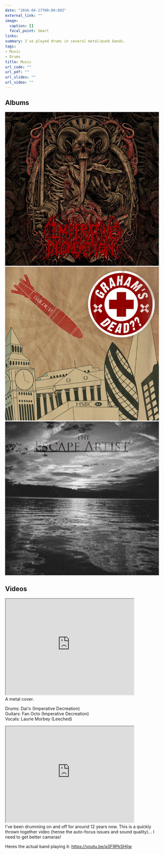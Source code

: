 ```yaml
---
date: "2016-04-27T00:00:00Z"
external_link: ""
image:
  caption: []
  focal_point: Smart
links:
summary: I've played drums in several metal/punk bands.
tags:
- Music
- Drums
title: Music
url_code: ""
url_pdf: ""
url_slides: ""
url_video: ""
---
```


<h2>
  <strong>Albums</strong>
</h2>

<div class="row">
    <div class="col-sm mt-3 mt-md-0">
        <a href="https://imperativedecreation.bandcamp.com/">
            <img src="imperative.jpg" alt="" title="Imperative Decreation"/>
        </a>
    </div>
    <div class="col-sm mt-3 mt-md-0">
      <a href="https://grahamsdead.bandcamp.com/">
        <img src="graham.jpg" alt="" title="Graham's Dead??"/>
      </a>
    </div>
    <div class="col-sm mt-3 mt-md-0">
        <a href="https://theescapeartistuk.bandcamp.com/album/the-escape-artist">
            <img src="escape.jpg" alt="" title="The Escape Artist"/>
        </a>
    </div>
</div>

<h2>
  <strong>Videos</strong>
</h2>

<iframe width="420" height="315"
src="https://www.youtube.com/embed/l1FPdNxV0Lg">
</iframe>

<div class="caption">
  A metal cover.

  Drums: Dai'o (Imperative Decreation)<br>
  Guitars: Fan Octo (Imperative Decreation)<br>
  Vocals: Laurie Morbey (Leeched)
</div>

<iframe width="420" height="315"
src="https://www.youtube.com/embed/yYZ6mhzh9aE">
</iframe>

<div class="caption">
    I've been drumming on and off for around 12 years now. This is a quickly thrown together video (hense the auto-focus issues and sound quality)... I need to get better cameras! <br>
    
  Heres the actual band playing it: https://youtu.be/a3F9PkSHjlw
</div>